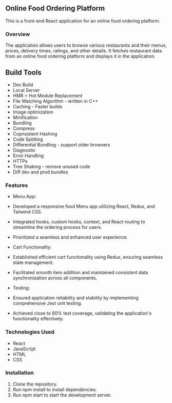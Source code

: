 ## Online Food Ordering Platform
This is a front-end React application for an online food ordering platform.

### Overview
The application allows users to browse various restaurants and their menus, prices, delivery times, ratings, and other details. It fetches restaurant data from an online food ordering platform and displays it in the application.

## Build Tools
- Dev Build
- Local Server
- HMR = Hot Module Replacement
- File Watching Algorithm - written in C++
- Caching - Faster builds
- Image optimization
- Minification
- Bundling
- Compress
- Copnsistent Hashing
- Code Splitting
- Differential Bundling - support older browsers
- Diagnostic
- Error Handling
- HTTPs
- Tree Shaking - remove unused code
- Diff dev and prod bundles

### Features
- Menu App:
 - Developed a responsive food Menu app utilizing React, Redux, and Tailwind CSS.
 - Integrated hooks, custom hooks, context, and React routing to streamline the ordering process for users.
 - Prioritized a seamless and enhanced user experience.

- Cart Functionality:
 - Established efficient cart functionality using Redux, ensuring seamless state management.
 - Facilitated smooth item addition and maintained consistent data synchronization across all components.

- Testing:
 - Ensured application reliability and stability by implementing comprehensive Jest unit testing.
 - Achieved close to 80% test coverage, validating the application's functionality effectively.


### Technologies Used
- React
- JavaScript
- HTML
- CSS

### Installation
1. Clone the repository.
2. Run npm install to install dependencies.
3. Run npm start to start the development server.